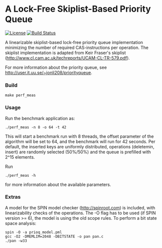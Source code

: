 A Lock-Free Skiplist-Based Priority Queue
==
[![License](https://img.shields.io/badge/License-BSD%203--Clause-blue.svg)](https://github.com/jonatanlinden/PR/blob/master/COPYING)
[![Build Status](https://travis-ci.org/jonatanlinden/PR.png?branch=master)](https://travis-ci.org/jonatanlinden/PR)


A linearizable skiplist-based lock-free priority queue implementation
minimizing the number of required CAS-instructions per operation. The
skiplist implementation is adapted from Keir Fraser's skiplist
(http://www.cl.cam.ac.uk/techreports/UCAM-CL-TR-579.pdf).

For more information about the priority queue, see
http://user.it.uu.se/~jonli208/priorityqueue.


### Build

    make perf_meas

### Usage

Run the benchmark application as:

    ./perf_meas -n 8 -o 64 -t 42 
    
This will start a benchmark run with 8 threads, the offset parameter
of the algorithm will be set to 64, and the benchmark will run for 42
seconds. Per default, the inserted keys are uniformly distributed,
operations (deletemin, insert) are randomly selected (50%/50%) and the
queue is prefilled with 2^15 elements.

Run 

    ./perf_meas -h

for more information about the available parameters.

### Extras

A model for the SPIN model checker (http://spinroot.com) is included,
with linearizability checks of the operations. The -O flag has to be
used (if SPIN version >= 6), the model is using the old scope rules.
To perform a bit state space analysis:

    spin -O -a prioq_model.pml
    gcc -O2 -DMEMLIM=2048 -DBITSTATE -o pan pan.c
    ./pan -w33


